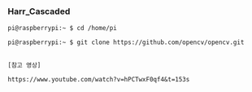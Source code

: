 ### Harr_Cascaded

    pi@raspberrypi:~ $ cd /home/pi

    pi@raspberrypi:~ $ git clone https://github.com/opencv/opencv.git
    
    
    [참고 영상]
    
    https://www.youtube.com/watch?v=hPCTwxF0qf4&t=153s
